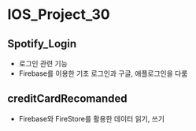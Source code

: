 # IOS_Project_30
## Spotify_Login
- 로그인 관련 기능
- Firebase를 이용한 기초 로그인과 구글, 애플로그인을 다룸
## creditCardRecomanded
- Firebase와 FireStore를 활용한 데이터 읽기, 쓰기
